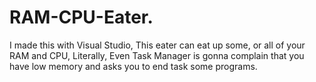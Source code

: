 # RAM-CPU-Eater.
I made this with Visual Studio, This eater can eat up some, or all of your RAM and CPU, Literally, Even Task Manager is gonna complain that you have low memory and asks you to end task some programs.
